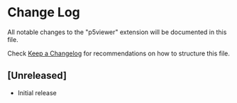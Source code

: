 # Change Log

All notable changes to the "p5viewer" extension will be documented in this file.

Check [Keep a Changelog](http://keepachangelog.com/) for recommendations on how to structure this file.

## [Unreleased]

- Initial release